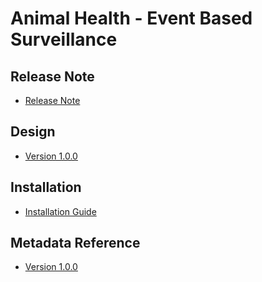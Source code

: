 # Animal Health - Event Based Surveillance

## Release Note

- [Release Note](#ah-ebs-release-note)

## Design

- [Version 1.0.0](#ah-ebs-design)

## Installation

- [Installation Guide](#ah-ebs-installation)

## Metadata Reference

- [Version 1.0.0](https://packages.dhis2.org/en/AH_EBS/1.0.0/DHIS2.40/AH_EBS_COMPLETE_1.0.0_DHIS2.40.xlsx)
